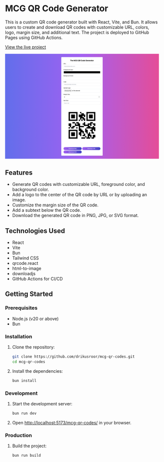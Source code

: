 # MCG QR Code Generator

This is a custom QR code generator built with React, Vite, and Bun. It allows users to create and download QR codes with customizable URL, colors, logo, margin size, and additional text. The project is deployed to GitHub Pages using GitHub Actions.

[View the live project](https://drikusroor.github.io/mcg-qr-codes/)

![MCG QR Code Generator Screenshot](screenshot.png)

## Features

- Generate QR codes with customizable URL, foreground color, and background color.
- Add a logo to the center of the QR code by URL or by uploading an image.
- Customize the margin size of the QR code.
- Add a subtext below the QR code.
- Download the generated QR code in PNG, JPG, or SVG format.

## Technologies Used

- React
- Vite
- Bun
- Tailwind CSS
- qrcode.react
- html-to-image
- downloadjs
- GitHub Actions for CI/CD

## Getting Started

### Prerequisites

- Node.js (v20 or above)
- Bun

### Installation

1. Clone the repository:

   ```sh
   git clone https://github.com/drikusroor/mcg-qr-codes.git
   cd mcg-qr-codes
   ```

2. Install the dependencies:

   ```sh
   bun install
    ```

### Development

1. Start the development server:

   ```sh
   bun run dev
   ```

2. Open [http://localhost:5173/mcg-qr-codes/](http://localhost:5173/mcg-qr-codes/) in your browser.

### Production

1. Build the project:

   ```sh
   bun run build
   ```
